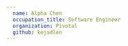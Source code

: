 ```yaml
---
  name: Alpha Chen
  occupation_title: Software Engineer
  organization: Pivotal
  github: kejadlen
---
```

